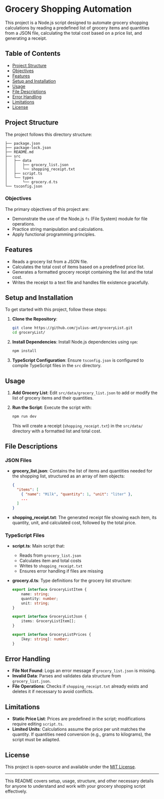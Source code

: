 
# Grocery Shopping Automation

This project is a Node.js script designed to automate grocery shopping calculations by reading a predefined list of grocery items and quantities from a JSON file, calculating the total cost based on a price list, and generating a receipt.

## Table of Contents
- [Project Structure](#project-structure)
- [Objectives](#objectives)
- [Features](#features)
- [Setup and Installation](#setup-and-installation)
- [Usage](#usage)
- [File Descriptions](#file-descriptions)
- [Error Handling](#error-handling)
- [Limitations](#limitations)
- [License](#license)

## Project Structure
The project follows this directory structure:
```
├── package.json
├── package-lock.json
├── README.md
├── src
│   ├── data
│   │   ├── grocery_list.json
│   │   └── shopping_receipt.txt
│   ├── script.ts
│   └── types
│       └── grocery.d.ts
└── tsconfig.json
```

### Objectives
The primary objectives of this project are:
- Demonstrate the use of the Node.js `fs` (File System) module for file operations.
- Practice string manipulation and calculations.
- Apply functional programming principles.

## Features
- Reads a grocery list from a JSON file.
- Calculates the total cost of items based on a predefined price list.
- Generates a formatted grocery receipt containing the list and the total cost.
- Writes the receipt to a text file and handles file existence gracefully.

## Setup and Installation
To get started with this project, follow these steps:

1. **Clone the Repository**:
   ```bash
   git clone https://github.com/julius-amt/groceryList.git
   cd groceryList/
   ```

2. **Install Dependencies**:
   Install Node.js dependencies using `npm`:
   ```bash
   npm install
   ```

3. **TypeScript Configuration**:
   Ensure `tsconfig.json` is configured to compile TypeScript files in the `src` directory.

## Usage
1. **Add Grocery List**:
   Edit `src/data/grocery_list.json` to add or modify the list of grocery items and their quantities.

2. **Run the Script**:
   Execute the script with:
   ```bash
   npm run dev
   ```
   This will create a receipt (`shopping_receipt.txt`) in the `src/data/` directory with a formatted list and total cost.

## File Descriptions

### JSON Files
- **grocery_list.json**: Contains the list of items and quantities needed for the shopping list, structured as an array of item objects:
  ```json
  {
    "items": [
      { "name": "Milk", "quantity": 1, "unit": "liter" },
      ...
    ]
  }
  ```

- **shopping_receipt.txt**: The generated receipt file showing each item, its quantity, unit, and calculated cost, followed by the total price.

### TypeScript Files
- **script.ts**: Main script that:
  - Reads from `grocery_list.json`
  - Calculates item and total costs
  - Writes to `shopping_receipt.txt`
  - Ensures error handling if files are missing

- **grocery.d.ts**: Type definitions for the grocery list structure:
  ```typescript
  export interface GroceryListItem {
      name: string;
      quantity: number;
      unit: string;
  }

  export interface GroceryListJson {
      items: GroceryListItem[];
  }

  export interface GroceryListPrices {
      [key: string]: number;
  }
  ```

## Error Handling
- **File Not Found**: Logs an error message if `grocery_list.json` is missing.
- **Invalid Data**: Parses and validates data structure from `grocery_list.json`.
- **File Operations**: Checks if `shopping_receipt.txt` already exists and deletes it if necessary to avoid conflicts.

## Limitations
- **Static Price List**: Prices are predefined in the script; modifications require editing `script.ts`.
- **Limited Units**: Calculations assume the price per unit matches the quantity. If quantities need conversion (e.g., grams to kilograms), the script must be adapted.

## License
This project is open-source and available under the [MIT License](LICENSE).

--- 

This README covers setup, usage, structure, and other necessary details for anyone to understand and work with your grocery shopping script effectively.